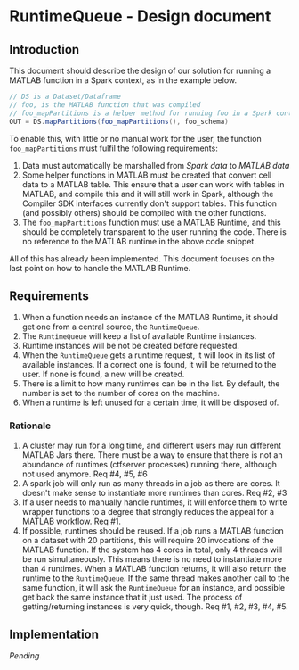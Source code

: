 # RuntimeQueue - Design document

## Introduction

This document should describe the design of our solution for running a MATLAB function in a
Spark context, as in the example below.

```java
// DS is a Dataset/Dataframe
// foo, is the MATLAB function that was compiled
// foo_mapPartitions is a helper method for running foo in a Spark context
OUT = DS.mapPartitions(foo_mapPartitions(), foo_schema)
```

To enable this, with little or no manual work for the user, the function
`foo_mapPartitions` must fulfil the following requirements:

1. Data must automatically be marshalled from *Spark data* to *MATLAB data*
2. Some helper functions in MATLAB must be created that convert cell data to a MATLAB table. 
This ensure that a user can work with tables in MATLAB, and compile this and it will still
work in Spark, although the Compiler SDK interfaces currently don't support tables.
This function (and possibly others) should be compiled with the other functions.
3. The `foo_mapPartitions` function must use a MATLAB Runtime, and this should be completely
transparent to the user running the code. There is no reference to the MATLAB runtime
in the above code snippet.

All of this has already been implemented. This document focuses on the last point
on how to  handle the MATLAB Runtime.

## Requirements

1. When a function needs an instance of the MATLAB Runtime, it should get one
from a central source, the `RuntimeQueue`. 
2. The `RuntimeQueue` will keep a list of available Runtime instances.
3. Runtime instances will be not be created before requested.
4. When the `RuntimeQueue` gets a runtime request, it will look in its list of
available instances. If a correct one is found, it will be returned to the user.
If none is found, a new will be created.
5. There is a limit to how many runtimes can be in the list. By default, the number
is set to the number of cores on the machine.
6. When a runtime is left unused for a certain time, it will be disposed of.

### Rationale

1. A cluster may run for a long time, and different users may run different MATLAB Jars there.
There must be a way to ensure that there is not an abundance of runtimes (ctfserver processes)
running there, although not used anymore. Req #4, #5, #6
2. A spark job will only run as many threads in a job as there are cores. It doesn't make sense
to instantiate more runtimes than cores. Req #2, #3
3. If a user needs to manually handle runtimes, it will enforce them to write wrapper functions
to a degree that strongly reduces the appeal for a MATLAB workflow. Req #1.
4. If possible, runtimes should be reused. If a job runs a MATLAB function on a dataset with
20 partitions, this will require 20 invocations of the MATLAB function. If the system has 4 cores
in total, only 4 threads will be run simultaneously. This means there is no need to instantiate more
than 4 runtimes. When a MATLAB function returns, it will also return the runtime to the
`RuntimeQueue`. If the same thread makes another call to the same function, it will ask the
`RuntimeQueue` for an instance, and possible get back the same instance that it just used.
The process of getting/returning instances is very quick, though. Req #1, #2, #3, #4, #5.

## Implementation

*Pending*

[//]: #  (Copyright 2022 The MathWorks, Inc.)